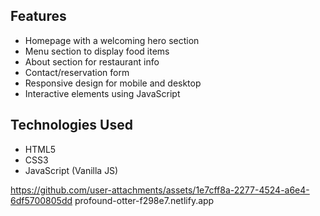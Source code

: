 ## Features

- Homepage with a welcoming hero section
- Menu section to display food items
- About section for restaurant info
- Contact/reservation form
- Responsive design for mobile and desktop
- Interactive elements using JavaScript

## Technologies Used

- HTML5
- CSS3
- JavaScript (Vanilla JS)


https://github.com/user-attachments/assets/1e7cff8a-2277-4524-a6e4-6df5700805dd
profound-otter-f298e7.netlify.app
